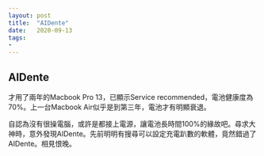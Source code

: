 ```yaml
---
layout: post
title:  "AIDente"
date:   2020-09-13
tags:
-
---
```

## AIDente

才用了兩年的Macbook Pro 13，已顯示Service recommended，電池健康度為70%。上一台Macbook Air似乎是到第三年，電池才有明顯衰退。

自認為沒有很操電腦，或許是都接上電源，讓電池長時間100%的緣故吧。尋求大神時，意外發現AIDente。先前明明有搜尋可以設定充電趴數的軟體，竟然錯過了AIDente。相見恨晚。
